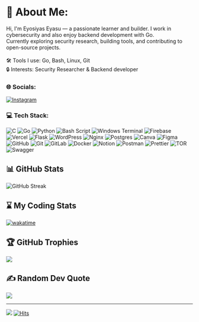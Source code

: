 # 💫 About Me:
Hi, I'm Eyosiyas Eyasu — a passionate learner and builder. I work in cybersecurity and also enjoy backend development with Go.<br>Currently exploring security research, building tools, and contributing to open-source projects.<br><br>🛠️ Tools I use: Go, Bash, Linux, Git<br>🔒 Interests: Security Researcher & Backend developer



### 🌐 Socials:
[![Instagram](https://img.shields.io/badge/Instagram-%23E4405F.svg?logo=Instagram&logoColor=white)](https://instagram.com/xo_yosi) 

### 💻 Tech Stack:
![C](https://img.shields.io/badge/c-%2300599C.svg?style=for-the-badge&logo=c&logoColor=white) ![Go](https://img.shields.io/badge/go-%2300ADD8.svg?style=for-the-badge&logo=go&logoColor=white) ![Python](https://img.shields.io/badge/python-3670A0?style=for-the-badge&logo=python&logoColor=ffdd54) ![Bash Script](https://img.shields.io/badge/bash_script-%23121011.svg?style=for-the-badge&logo=gnu-bash&logoColor=white) ![Windows Terminal](https://img.shields.io/badge/Windows%20Terminal-%234D4D4D.svg?style=for-the-badge&logo=windows-terminal&logoColor=white) ![Firebase](https://img.shields.io/badge/firebase-%23039BE5.svg?style=for-the-badge&logo=firebase) ![Vercel](https://img.shields.io/badge/vercel-%23000000.svg?style=for-the-badge&logo=vercel&logoColor=white) ![Flask](https://img.shields.io/badge/flask-%23000.svg?style=for-the-badge&logo=flask&logoColor=white) ![WordPress](https://img.shields.io/badge/WordPress-%23117AC9.svg?style=for-the-badge&logo=WordPress&logoColor=white) ![Nginx](https://img.shields.io/badge/nginx-%23009639.svg?style=for-the-badge&logo=nginx&logoColor=white) ![Postgres](https://img.shields.io/badge/postgres-%23316192.svg?style=for-the-badge&logo=postgresql&logoColor=white) ![Canva](https://img.shields.io/badge/Canva-%2300C4CC.svg?style=for-the-badge&logo=Canva&logoColor=white) ![Figma](https://img.shields.io/badge/figma-%23F24E1E.svg?style=for-the-badge&logo=figma&logoColor=white) ![GitHub](https://img.shields.io/badge/github-%23121011.svg?style=for-the-badge&logo=github&logoColor=white) ![Git](https://img.shields.io/badge/git-%23F05033.svg?style=for-the-badge&logo=git&logoColor=white) ![GitLab](https://img.shields.io/badge/gitlab-%23181717.svg?style=for-the-badge&logo=gitlab&logoColor=white) ![Docker](https://img.shields.io/badge/docker-%230db7ed.svg?style=for-the-badge&logo=docker&logoColor=white) ![Notion](https://img.shields.io/badge/Notion-%23000000.svg?style=for-the-badge&logo=notion&logoColor=white) ![Postman](https://img.shields.io/badge/Postman-FF6C37?style=for-the-badge&logo=postman&logoColor=white) ![Prettier](https://img.shields.io/badge/prettier-%23F7B93E.svg?style=for-the-badge&logo=prettier&logoColor=black) ![TOR](https://img.shields.io/badge/tor-%237E4798.svg?style=for-the-badge&logo=tor-project&logoColor=white) ![Swagger](https://img.shields.io/badge/-Swagger-%23Clojure?style=for-the-badge&logo=swagger&logoColor=white)


## 📊 GitHub Stats 
![GitHub Streak](https://nirzak-streak-stats.vercel.app/?user=xo-yosi&theme=dark&hide_border=false)<br/>

## ⌛ My Coding Stats 
[![wakatime](https://wakatime.com/badge/user/eb7746ce-733c-4018-9e96-9548f025ff72.svg)](https://wakatime.com/@eb7746ce-733c-4018-9e96-9548f025ff72)<br/>
## 🏆 GitHub Trophies

![](https://github-profile-trophy.vercel.app/?username=xo-yosi&theme=github_dark&no-frame=false&no-bg=false&margin-w=4&count_private=true&include_all_commits=true&private=true)


## ✍️ Random Dev Quote 
![](https://quotes-github-readme.vercel.app/api?type=horizontal&theme=dark)<br/>

---
[![](https://visitcount.itsvg.in/api?id=xo-yosi&label=Profile%20Views&color=12&icon=4)](https://visitcount.itsvg.in)
[![Hits](https://hits.sh/github.com/xo-yosi.svg?style=for-the-badge&label=visits)](https://hits.sh/github.com/xo-yosi/)

<!-- Proudly created with GPRM ( https://gprm.itsvg.in ) -->
